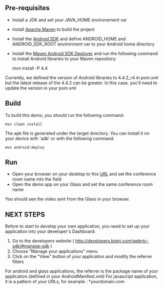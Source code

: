 Pre-requisites
--------------

- Install a JDK and set your JAVA_HOME environement var
- Install [Apache Maven](http://maven.apache.org) to build the project
- Install the [Android SDK](https://developer.android.com/sdk) and define ANDROID_HOME and ANDROID_SDK_ROOT environment var to your Android home directory
- Install the [Maven Android SDK Deployer](https://github.com/mosabua/maven-android-sdk-deployer) and run the following command to install Android libraries to your Maven repository:

    mvn install -P 4.4

Currently, we defined the version of Android libraries to 4.4.2_r4 in pom.xml but the latest release of the 4.4.2 can be greater. In this case, you'll need to update the version in your pom.xml

Build
-----

To build this demo, you should run the following command:

    mvn clean install

The apk file is generated under the target directory. You can install it on your device with 'adb' or with the following command:

    mvn android:deploy

Run
---

- Open your browser on your desktop to this [URL](http://jsfiddle.net/bistri/GJ643/) and set the conference room name into the field
- Open the demo app on your Glass and set the same conference room name

You should see the video sent from the Glass in your browser.

NEXT STEPS
----------

Before to start to develop your own application, you need to set up your application into your developer's Dashboard:

1. Go to the developers website ( http://developers.bistri.com/webrtc-sdk/#manage-sdk )
2. Choose "Manage your applications" menu
3. Click on the "View" button of your application and modify the referrer filters

For android and glass applications, the referrer is the package name of your application (defined in your AndroidManifest.xml)
For javascript application, it is a pattern of your URLs, for example : *yourdomain.com

